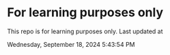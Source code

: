 # For learning purposes only
This repo is for learning purposes only.
Last updated at

Wednesday, September 18, 2024 5:43:54 PM

